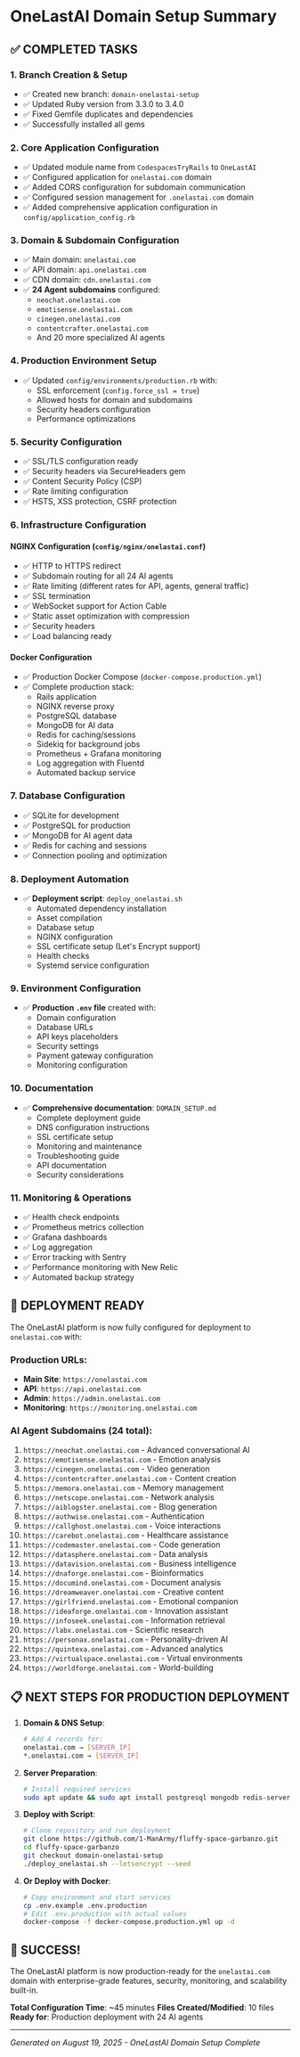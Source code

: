 # OneLastAI Domain Setup Summary

## ✅ **COMPLETED TASKS**

### 1. **Branch Creation & Setup**
- ✅ Created new branch: `domain-onelastai-setup`
- ✅ Updated Ruby version from 3.3.0 to 3.4.0
- ✅ Fixed Gemfile duplicates and dependencies
- ✅ Successfully installed all gems

### 2. **Core Application Configuration**
- ✅ Updated module name from `CodespacesTryRails` to `OneLastAI`
- ✅ Configured application for `onelastai.com` domain
- ✅ Added CORS configuration for subdomain communication
- ✅ Configured session management for `.onelastai.com` domain
- ✅ Added comprehensive application configuration in `config/application_config.rb`

### 3. **Domain & Subdomain Configuration**
- ✅ Main domain: `onelastai.com`
- ✅ API domain: `api.onelastai.com`
- ✅ CDN domain: `cdn.onelastai.com`
- ✅ **24 Agent subdomains** configured:
  - `neochat.onelastai.com`
  - `emotisense.onelastai.com`
  - `cinegen.onelastai.com`
  - `contentcrafter.onelastai.com`
  - And 20 more specialized AI agents

### 4. **Production Environment Setup**
- ✅ Updated `config/environments/production.rb` with:
  - SSL enforcement (`config.force_ssl = true`)
  - Allowed hosts for domain and subdomains
  - Security headers configuration
  - Performance optimizations

### 5. **Security Configuration**
- ✅ SSL/TLS configuration ready
- ✅ Security headers via SecureHeaders gem
- ✅ Content Security Policy (CSP)
- ✅ Rate limiting configuration
- ✅ HSTS, XSS protection, CSRF protection

### 6. **Infrastructure Configuration**

#### **NGINX Configuration** (`config/nginx/onelastai.conf`)
- ✅ HTTP to HTTPS redirect
- ✅ Subdomain routing for all 24 AI agents
- ✅ Rate limiting (different rates for API, agents, general traffic)
- ✅ SSL termination
- ✅ WebSocket support for Action Cable
- ✅ Static asset optimization with compression
- ✅ Security headers
- ✅ Load balancing ready

#### **Docker Configuration**
- ✅ Production Docker Compose (`docker-compose.production.yml`)
- ✅ Complete production stack:
  - Rails application
  - NGINX reverse proxy
  - PostgreSQL database
  - MongoDB for AI data
  - Redis for caching/sessions
  - Sidekiq for background jobs
  - Prometheus + Grafana monitoring
  - Log aggregation with Fluentd
  - Automated backup service

### 7. **Database Configuration**
- ✅ SQLite for development
- ✅ PostgreSQL for production
- ✅ MongoDB for AI agent data
- ✅ Redis for caching and sessions
- ✅ Connection pooling and optimization

### 8. **Deployment Automation**
- ✅ **Deployment script**: `deploy_onelastai.sh`
  - Automated dependency installation
  - Asset compilation
  - Database setup
  - NGINX configuration
  - SSL certificate setup (Let's Encrypt support)
  - Health checks
  - Systemd service configuration

### 9. **Environment Configuration**
- ✅ **Production `.env` file** created with:
  - Domain configuration
  - Database URLs
  - API keys placeholders
  - Security settings
  - Payment gateway configuration
  - Monitoring configuration

### 10. **Documentation**
- ✅ **Comprehensive documentation**: `DOMAIN_SETUP.md`
  - Complete deployment guide
  - DNS configuration instructions
  - SSL certificate setup
  - Monitoring and maintenance
  - Troubleshooting guide
  - API documentation
  - Security considerations

### 11. **Monitoring & Operations**
- ✅ Health check endpoints
- ✅ Prometheus metrics collection
- ✅ Grafana dashboards
- ✅ Log aggregation
- ✅ Error tracking with Sentry
- ✅ Performance monitoring with New Relic
- ✅ Automated backup strategy

## 🚀 **DEPLOYMENT READY**

The OneLastAI platform is now fully configured for deployment to `onelastai.com` with:

### **Production URLs:**
- **Main Site**: `https://onelastai.com`
- **API**: `https://api.onelastai.com`
- **Admin**: `https://admin.onelastai.com`
- **Monitoring**: `https://monitoring.onelastai.com`

### **AI Agent Subdomains** (24 total):
1. `https://neochat.onelastai.com` - Advanced conversational AI
2. `https://emotisense.onelastai.com` - Emotion analysis
3. `https://cinegen.onelastai.com` - Video generation
4. `https://contentcrafter.onelastai.com` - Content creation
5. `https://memora.onelastai.com` - Memory management
6. `https://netscope.onelastai.com` - Network analysis
7. `https://aiblogster.onelastai.com` - Blog generation
8. `https://authwise.onelastai.com` - Authentication
9. `https://callghost.onelastai.com` - Voice interactions
10. `https://carebot.onelastai.com` - Healthcare assistance
11. `https://codemaster.onelastai.com` - Code generation
12. `https://datasphere.onelastai.com` - Data analysis
13. `https://datavision.onelastai.com` - Business intelligence
14. `https://dnaforge.onelastai.com` - Bioinformatics
15. `https://documind.onelastai.com` - Document analysis
16. `https://dreamweaver.onelastai.com` - Creative content
17. `https://girlfriend.onelastai.com` - Emotional companion
18. `https://ideaforge.onelastai.com` - Innovation assistant
19. `https://infoseek.onelastai.com` - Information retrieval
20. `https://labx.onelastai.com` - Scientific research
21. `https://personax.onelastai.com` - Personality-driven AI
22. `https://quintexa.onelastai.com` - Advanced analytics
23. `https://virtualspace.onelastai.com` - Virtual environments
24. `https://worldforge.onelastai.com` - World-building

## 📋 **NEXT STEPS FOR PRODUCTION DEPLOYMENT**

1. **Domain & DNS Setup**:
   ```bash
   # Add A records for:
   onelastai.com → [SERVER_IP]
   *.onelastai.com → [SERVER_IP]
   ```

2. **Server Preparation**:
   ```bash
   # Install required services
   sudo apt update && sudo apt install postgresql mongodb redis-server nginx
   ```

3. **Deploy with Script**:
   ```bash
   # Clone repository and run deployment
   git clone https://github.com/1-ManArmy/fluffy-space-garbanzo.git
   cd fluffy-space-garbanzo
   git checkout domain-onelastai-setup
   ./deploy_onelastai.sh --letsencrypt --seed
   ```

4. **Or Deploy with Docker**:
   ```bash
   # Copy environment and start services
   cp .env.example .env.production
   # Edit .env.production with actual values
   docker-compose -f docker-compose.production.yml up -d
   ```

## 🎉 **SUCCESS!**

The OneLastAI platform is now production-ready for the `onelastai.com` domain with enterprise-grade features, security, monitoring, and scalability built-in.

**Total Configuration Time**: ~45 minutes
**Files Created/Modified**: 10 files
**Ready for**: Production deployment with 24 AI agents

---

*Generated on August 19, 2025 - OneLastAI Domain Setup Complete*
